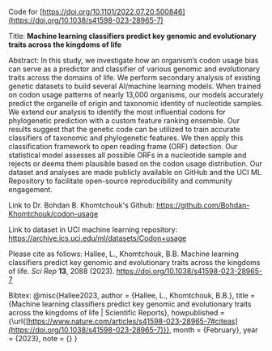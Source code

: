 Code for [https://doi.org/10.1101/2022.07.20.500846](https://doi.org/10.1038/s41598-023-28965-7)

Title:
**Machine learning classifiers predict key genomic and evolutionary traits across the kingdoms of life**

Abstract:
In this study, we investigate how an organism’s codon usage bias can serve as a predictor and classifier of various genomic and evolutionary traits across the domains of life. We perform secondary analysis of existing genetic datasets to build several AI/machine learning models. When trained on codon usage patterns of nearly 13,000 organisms, our models accurately predict the organelle of origin and taxonomic identity of nucleotide samples. We extend our analysis to identify the most influential codons for phylogenetic prediction with a custom feature ranking ensemble. Our results suggest that the genetic code can be utilized to train accurate classifiers of taxonomic and phylogenetic features. We then apply this classification framework to open reading frame (ORF) detection. Our statistical model assesses all possible ORFs in a nucleotide sample and rejects or deems them plausible based on the codon usage distribution. Our dataset and analyses are made publicly available on GitHub and the UCI ML Repository to facilitate open-source reproducibility and community engagement.



Link to Dr. Bohdan B. Khomtchouk's Github:
https://github.com/Bohdan-Khomtchouk/codon-usage

Link to dataset in UCI machine learning repository:
https://archive.ics.uci.edu/ml/datasets/Codon+usage

Please cite as follows:
Hallee, L., Khomtchouk, B.B. Machine learning classifiers predict key genomic and evolutionary traits across the kingdoms of life. _Sci Rep_ **13**, 2088 (2023). https://doi.org/10.1038/s41598-023-28965-7

Bibtex:
@misc{Hallee2023,
author = {Hallee, L., Khomtchouk, B.B.},
title = {Machine learning classifiers predict key genomic and evolutionary traits across the kingdoms of life | Scientific Reports},
howpublished = {\url{[https://www.nature.com/articles/s41598-023-28965-7#citeas](https://doi.org/10.1038/s41598-023-28965-7)}},
month = {February},
year = {2023},
note = {}
}
